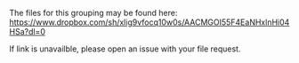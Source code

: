The files for this grouping may be found here:
https://www.dropbox.com/sh/xlig9vfocq10w0s/AACMGOI55F4EaNHxlnHi04HSa?dl=0

If link is unavailble, please open an issue with your file request.